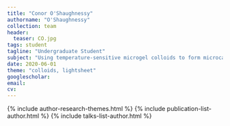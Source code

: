```yaml
---
title: "Conor O'Shaughnessy"
authorname: "O'Shaughnessy"
collection: team
header:
  teaser: CO.jpg
tags: student
tagline: "Undergraduate Student"
subject: "Using temperature-sensitive microgel colloids to form microcapsules"
date: 2020-06-01
theme: "colloids, lightsheet"
googlescholar: 
email: 
cv: 
---
```


<p align= "justify">

{% include author-research-themes.html %}
{% include publication-list-author.html %}
{% include talks-list-author.html %}